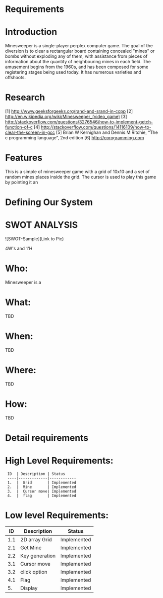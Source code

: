 # Requirements
# Introduction
   Minesweeper is a single-player perplex computer game. The goal of the diversion is to clear a rectangular board containing concealed "mines" or bombs without exploding any of them, with assistance from pieces of information about the quantity of neighbouring mines in each field. The amusement begins from the 1960s, and has been composed for some registering stages being used today. It has numerous varieties and offshoots.

# Research
  [1]  http://www.geeksforgeeks.org/rand-and-srand-in-ccpp
  [2]  http://en.wikipedia.org/wiki/Minesweeper_(video_game)
  [3]  http://stackoverflow.com/questions/3276546/how-to-implement-getch-function-of-c
  [4]  http://stackoverflow.com/questions/14116109/how-to-clear-the-screen-in-gcc
  [5]  Brian W Kernighan and Dennis M Ritchie, “The c programming language”, 2nd edition
  [6]  http://cprogramming.com

# Features
   This is a simple of minesweeper game with a grid of 10x10 and a set of random mines places inside the grid. The cursor is used to play this game by pointing it an 

# Defining Our System

# SWOT ANALYSIS
![SWOT-Sample](Link to Pic)

4W's and 1'H
# Who: 
Minesweeper is a 

# What:
TBD

# When:
TBD

# Where:
TBD

# How:
TBD

# Detail requirements
# High Level Requirements:
     ID  | Description | Status
     ----|-------------|------------
     1.  |  Grid       | Implemented
     2.  |  Mine       | Implemented
     3.  |  Cursor move| Implemented
     4.  |  flag       | Implemented
   
# Low level Requirements:
  ID   |  Description  | Status
  -----|---------------|-----------
  1.1  | 2D array Grid | Implemented
  2.1  | Get Mine      | Implemented
  2.2  | Key generation| Implemented
  3.1  | Cursor move   | Implemented
  3.2  | click option  | Implemented
  4.1  | Flag          | Implemented
  5.   | Display       | Implemented
